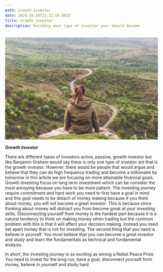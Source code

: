 ```yaml
---
path: Growth-Investor
date: 2020-10-20T21:32:59.883Z
title: Growth Investor
description: Deciding what type of investor your should become
---
```

![](../assets/vlad-bagacian.jpg "Investing Journey")

***Growth Investor***

There are different types of investors active, passive, growth investor but like Benjamin Graham would say there is only one type of investor ant that is the growth investor. 
However, there would be people that would argue and believe that they can do high frequency trading and become a millionaire by tomorrow in this article we are focusing on more attainable financial goals. Growth investing focus on long term investment which can be consider the most annoying because you have to be more patient. The investing journey require commitment and hard work you need to first have a goal in mind and this goal needs to be detach of money making because if you think about money, you will not become a great investor. This is because since thinking about money will distract you from become great at your investing skills.  Disconnecting yourself from money is the hardest part because it is a natural tendency to think on making money when trading but the common problem with this is that it will affect your decision making. Instead you need set apart money that is not for investing. 
The second thing that you need is believe in yourself. You most believe that you can become a great investor and study and learn the fundamentals as technical and fundamental analysis. 

In short, the investing journey is as exciting as wining a Nobel Peace Prize. You need to invest for the long run, have a goal, disconnect yourself form money, believe in yourself and study hard.